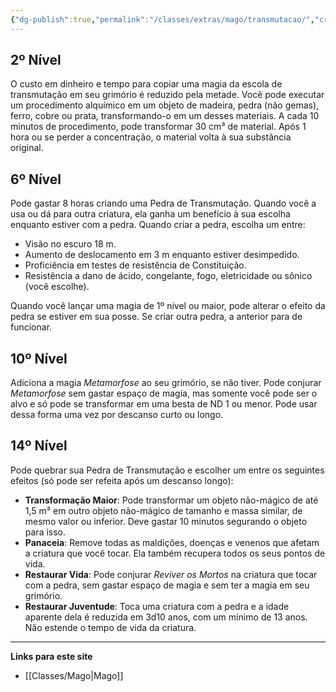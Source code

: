 ```yaml
---
{"dg-publish":true,"permalink":"/classes/extras/mago/transmutacao/","created":"2024-08-17T10:43:47.404-03:00","updated":"2024-07-28T22:16:53.336-03:00"}
---
```



## 2º Nível
O custo em dinheiro e tempo para copiar uma magia da escola de transmutação em seu grimório é reduzido pela metade. 
Você pode executar um procedimento alquímico em um objeto de madeira, pedra (não gemas), ferro, cobre ou prata, transformando-o em um desses materiais. 
A cada 10 minutos de procedimento, pode transformar 30 cm³ de material. 
Após 1 hora ou se perder a concentração, o material volta à sua substância original.

## 6º Nível
Pode gastar 8 horas criando uma Pedra de Transmutação. Quando você a usa ou dá para outra criatura, ela ganha um benefício à sua escolha enquanto estiver com a pedra. 
Quando criar a pedra, escolha um entre:
- Visão no escuro 18 m.
- Aumento de deslocamento em 3 m enquanto estiver desimpedido.
- Proficiência em testes de resistência de Constituição.
- Resistência a dano de ácido, congelante, fogo, eletricidade ou sônico (você escolhe).

Quando você lançar uma magia de 1º nível ou maior, pode alterar o efeito da pedra se estiver em sua posse. Se criar outra pedra, a anterior para de funcionar.

## 10º Nível
Adiciona a magia *Metamorfose* ao seu grimório, se não tiver. 
Pode conjurar *Metamorfose* sem gastar espaço de magia, mas somente você pode ser o alvo e só pode se transformar em uma besta de ND 1 ou menor. 
Pode usar dessa forma uma vez por descanso curto ou longo.

## 14º Nível
Pode quebrar sua Pedra de Transmutação e escolher um entre os seguintes efeitos (só pode ser refeita após um descanso longo):
- **Transformação Maior**: Pode transformar um objeto não-mágico de até 1,5 m³ em outro objeto não-mágico de tamanho e massa similar, de mesmo valor ou inferior. Deve gastar 10 minutos segurando o objeto para isso.
- **Panaceia**: Remove todas as maldições, doenças e venenos que afetam a criatura que você tocar. Ela também recupera todos os seus pontos de vida.
- **Restaurar Vida**: Pode conjurar *Reviver os Mortos* na criatura que tocar com a pedra, sem gastar espaço de magia e sem ter a magia em seu grimório.
- **Restaurar Juventude**: Toca uma criatura com a pedra e a idade aparente dela é reduzida em 3d10 anos, com um mínimo de 13 anos. Não estende o tempo de vida da criatura.
___
**Links para este site**  
- [[Classes/Mago\|Mago]]